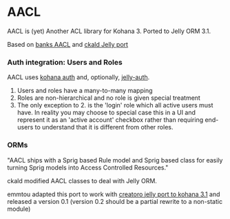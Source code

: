 # AACL

AACL is (yet) Another ACL library for Kohana 3.
Ported to Jelly ORM 3.1.

Based on [banks AACL](http://github.com/banks/aacl#readme)
and [ckald Jelly port](https://github.com/ckald/aacl-jelly#readme)

### Auth integration: Users and Roles

AACL uses [kohana auth](http://github.com/kohanan/auth) and, optionally, [jelly-auth](http://github.com/raeldc/jelly-auth).

1.	Users and roles have a many-to-many mapping
2.	Roles are non-hierarchical and no role is given special treatment
3.	The only exception to 2. is the 'login' role which all active users must have.
	In reality you may choose to special case this in a UI and represent it as an 'active account' checkbox rather
	than requiring end-users to understand that it is different from other roles.

### ORMs

"AACL ships with a Sprig based Rule model and Sprig based class for easily turning Sprig models into Access Controlled Resources."

ckald modified AACL classes to deal with Jelly ORM.

emmtou adapted this port to work with [creatoro jelly port to kohana 3.1](https://github.com/creatoro/jelly)
and released a version 0.1 (version 0.2 should be a partial rewrite to a non-static module)